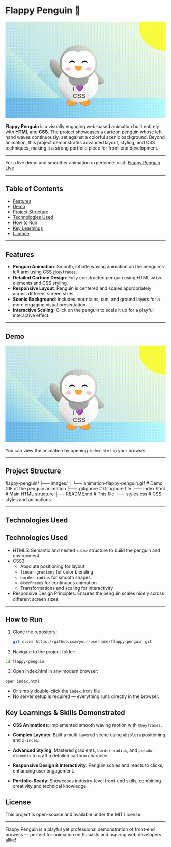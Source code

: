 # Flappy Penguin 🐧

![Flappy Penguin Animation](images/animation-flappy-penguin.gif)

**Flappy Penguin** is a visually engaging web-based animation built entirely with **HTML** and **CSS**. The project showcases a cartoon penguin whose left hand waves continuously, set against a colorful scenic background. Beyond animation, this project demonstrates advanced layout, styling, and CSS techniques, making it a strong portfolio piece for front-end development.

---
For a live demo and smoother animation experience, visit: [Flappy Penguin Live](https://karianjahi.github.io/flappy-penguin/)

---


## Table of Contents
- [Features](#features)
- [Demo](#demo)
- [Project Structure](#project-structure)
- [Technologies Used](#technologies-used)
- [How to Run](#how-to-run)
- [Key Learnings](#key-learnings)
- [License](#license)

---

## Features

- **Penguin Animation**: Smooth, infinite waving animation on the penguin's left arm using CSS `@keyframes`.
- **Detailed Cartoon Design**: Fully constructed penguin using HTML `<div>` elements and CSS styling.
- **Responsive Layout**: Penguin is centered and scales appropriately across different screen sizes.
- **Scenic Background**: Includes mountains, sun, and ground layers for a more engaging visual presentation.
- **Interactive Scaling**: Click on the penguin to scale it up for a playful interactive effect.

---

## Demo

![Flappy Penguin Animation](images/animation-flappy-penguin.gif)

You can view the animation by opening `index.html` in your browser.

---

## Project Structure

flappy-penguin/
├── images/
│   └── animation-flappy-penguin.gif   # Demo GIF of the penguin animation
├── .gitignore                         # Git ignore file
├── index.html                          # Main HTML structure
├── README.md                           # This file
└── styles.css                          # CSS styles and animations

---

## Technologies Used

## Technologies Used

- HTML5: Semantic and nested `<div>` structure to build the penguin and environment.
- CSS3:
  - Absolute positioning for layout
  - `linear-gradient` for color blending
  - `border-radius` for smooth shapes
  - `@keyframes` for continuous animation
  - Transformations and scaling for interactivity
- Responsive Design Principles: Ensures the penguin scales nicely across different screen sizes.

---

## How to Run

1. Clone the repository:
   ```bash
   git clone https://github.com/your-username/flappy-penguin.git
   ```

2. Navigate to the project folder:
```bash
cd flappy-penguin
```
3. Open index.html in any modern browser:
```bash
open index.html
```
- Or simply double-click the `index.html` file
- No server setup is required — everything runs directly in the browser.

## Key Learnings & Skills Demonstrated
- **CSS Animations**: Implemented smooth waving motion with `@keyframes`.

- **Complex Layouts**: Built a multi-layered scene using `absolute` positioning and `z-index`.

- **Advanced Styling**: Mastered gradients, `border-radius`, and `pseudo-elements` to craft a detailed cartoon character.

- **Responsive Design & Interactivity**: Penguin scales and reacts to clicks, enhancing user engagement.

- **Portfolio-Ready**: Showcases industry-level front-end skills, combining creativity and technical knowledge.

## License
This project is open-source and available under the MIT License.

---

Flappy Penguin is a playful yet professional demonstration of front-end prowess — perfect for animation enthusiasts and aspiring web developers alike!


